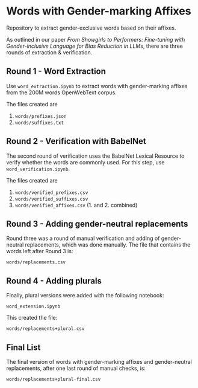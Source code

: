 # Words with Gender-marking Affixes
Repository to extract gender-exclusive words based on their affixes.

As outlined in our paper _From Showgirls to Performers: Fine-tuning with Gender-inclusive
Language for Bias Reduction in LLMs_, there are three rounds of extraction & verification. 

## Round 1 - Word Extraction
Use `word_extraction.ipynb` to extract words with gender-marking affixes from the 200M words OpenWebText corpus.

The files created are 
1. `words/prefixes.json`
2. `words/suffixes.txt`

## Round 2 - Verification with BabelNet
The second round of verification uses the BabelNet Lexical Resource to verify whether the words are commonly used. For this step, use `word_verification.ipynb`. 

The files created are 
1. `words/verified_prefixes.csv`
2. `words/verified_suffixes.csv` 
3. `words/verified_affixes.csv` (1. and 2. combined)

## Round 3 - Adding gender-neutral replacements
Round three was a round of manual verification and adding of gender-neutral replacements, which was done manually. The file that contains the words left after Round 3 is:

`words/replacements.csv`

## Round 4 - Adding plurals

Finally, plural versions were added with the following notebook:

`word_extension.ipynb`

This created the file: 

`words/replacements+plural.csv`

## Final List 
The final version of words with gender-marking affixes and gender-neutral replacements, after one last round of manual checks, is: 

`words/replacements+plural-final.csv`

